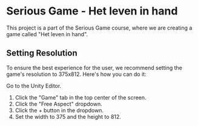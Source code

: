 # Serious Game - Het leven in hand
This project is a part of the Serious Game course, where we are creating a game called "Het leven in hand".

## Setting Resolution
To ensure the best experience for the user, we recommend setting the game's resolution to 375x812. Here's how you can do it:

Go to the Unity Editor.
1. Click the "Game" tab in the top center of the screen.
2. Click the "Free Aspect" dropdown.
3. Click the + button in the dropdown.
4. Set the width to 375 and the height to 812.
